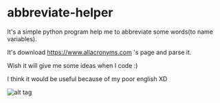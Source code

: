 # abbreviate-helper
It's a simple python program help me to abbreviate some words(to name variables).

It's download https://www.allacronyms.com 's page and parse it.

Wish it will give me some ideas when I code :)

I think it would be useful because of my poor english XD

![alt tag](https://github.com/nobodyzxc/abbreviate-helper/blob/master/000.png)
